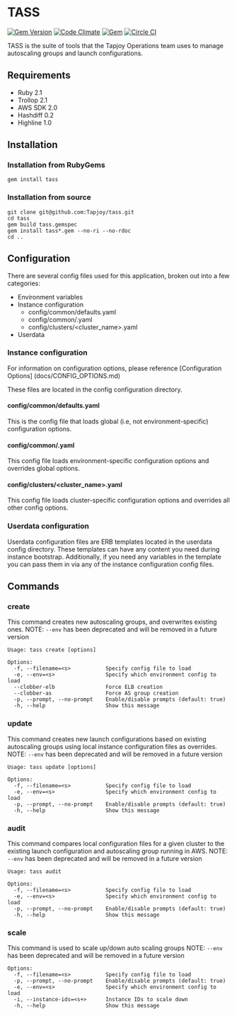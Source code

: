 TASS
====
[![Gem Version](https://badge.fury.io/rb/tass.svg)](http://badge.fury.io/rb/tass)
[![Code Climate](https://codeclimate.com/github/Tapjoy/tass/badges/gpa.svg)](https://codeclimate.com/github/Tapjoy/tass)
[![Gem](https://img.shields.io/gem/dt/tass.svg)](https://rubygems.org/gems/tass/)
[![Circle CI](https://circleci.com/gh/Tapjoy/tass.svg?style=svg)](https://circleci.com/gh/Tapjoy/tass)

TASS is the suite of tools that the Tapjoy Operations team uses to manage autoscaling groups and launch configurations.

## Requirements
* Ruby 2.1
* Trollop 2.1
* AWS SDK 2.0
* Hashdiff 0.2
* Highline 1.0

## Installation
### Installation from RubyGems
```
gem install tass
```
### Installation from source
```
git clone git@github.com:Tapjoy/tass.git
cd tass
gem build tass.gemspec
gem install tass*.gem --no-ri --no-rdoc
cd ..
```

## Configuration

There are several config files used for this application, broken out into a few categories:

* Environment variables
* Instance configuration
    * config/common/defaults.yaml
    * config/common/<env>.yaml
    * config/clusters/<cluster_name>.yaml
* Userdata

### Instance configuration

For information on configuration options, please reference [Configuration Options] (docs/CONFIG_OPTIONS.md)

These files are located in the config configuration directory.

#### config/common/defaults.yaml

This is the config file that loads global (i.e, not environment-specific) configuration options.

#### config/common/<env>.yaml

This config file loads environment-specific configuration options and overrides global options.

#### config/clusters/<cluster_name>.yaml

This config file loads cluster-specific configuration options and overrides all other config options.

### Userdata configuration

Userdata configuration files are ERB templates located in the userdata config directory.  These templates can have any content you need during instance bootstrap.  Additionally, if you need any variables in the template you can pass them in via any of the instance configuration config files.

## Commands
### create

This command creates new autoscaling groups, and overwrites existing ones.
NOTE: `--env` has been deprecated and will be removed in a future version

```
Usage: tass create [options]

Options:
  -f, --filename=<s>           Specify config file to load
  -e, --env=<s>                Specify which environment config to load
  --clobber-elb                Force ELB creation
  --clobber-as                 Force AS group creation
  -p, --prompt, --no-prompt    Enable/disable prompts (default: true)
  -h, --help                   Show this message
```

### update

This command creates new launch configurations based on existing autoscaling groups using local instance configuration files as overrides.
NOTE: `--env` has been deprecated and will be removed in a future version

```
Usage: tass update [options]

Options:
  -f, --filename=<s>           Specify config file to load
  -e, --env=<s>                Specify which environment config to load
  -p, --prompt, --no-prompt    Enable/disable prompts (default: true)
  -h, --help                   Show this message
```

### audit

This command compares local configuration files for a given cluster to the existing launch configuration and autoscaling group running in AWS.
NOTE: `--env` has been deprecated and will be removed in a future version

```
Usage: tass audit

Options:
  -f, --filename=<s>           Specify config file to load
  -e, --env=<s>                Specify which environment config to load
  -p, --prompt, --no-prompt    Enable/disable prompts (default: true)
  -h, --help                   Show this message
```

### scale

This command is used to scale up/down auto scaling groups
NOTE: `--env` has been deprecated and will be removed in a future version

```
Options:
  -f, --filename=<s>           Specify config file to load
  -p, --prompt, --no-prompt    Enable/disable prompts (default: true)
  -e, --env=<s>                Specify which environment config to load
  -i, --instance-ids=<s+>      Instance IDs to scale down
  -h, --help                   Show this message
```
